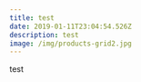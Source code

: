 ```yaml
---
title: test
date: 2019-01-11T23:04:54.526Z
description: test
image: /img/products-grid2.jpg
---
```

test
